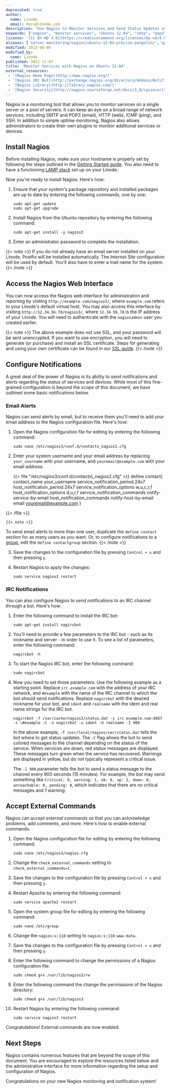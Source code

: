 ```yaml
---
deprecated: true
author:
  name: Linode
  email: docs@linode.com
description: 'Use Nagios to Monitor Services and Send Status Updates on Ubuntu 12.04 (Precise Pangolin).'
keywords: ["nagios", "monitor services", "ubuntu 12.04", "smtp", "pop3", "http", "icmp", "ssh", "notifications", "alerts", ""]
license: '[CC BY-ND 4.0](https://creativecommons.org/licenses/by-nd/4.0)'
aliases: ['server-monitoring/nagios/ubuntu-12-04-precise-pangolin/','uptime/monitoring/monitor-services-with-nagios-on-ubuntu-12-04-precise-pangolin/']
modified: 2013-04-05
modified_by:
  name: Linode
published: 2012-11-07
title: 'Monitor Services with Nagios on Ubuntu 12.04'
external_resources:
 - '[Nagios Home Page](http://www.nagios.org/)'
 - '[Nagios IRC Bot](http://exchange.nagios.org/directory/Addons/Notifications/IRC/nagircbot/details)'
 - '[Nagios Library](http://library.nagios.com/)'
 - '[Nagios Security](http://nagios.sourceforge.net/docs/3_0/cgisecurity.html)'
---
```


Nagios is a monitoring tool that allows you to monitor services on a single server or a pool of servers. It can keep an eye on a broad range of network services, including SMTP and POP3 (email), HTTP (web), ICMP (ping), and SSH. In addition to simple uptime monitoring, Nagios also allows administrators to create their own plugins to monitor additional services or devices.

## Install Nagios

Before installing Nagios, make sure your hostname is properly set by following the steps outlined in the [Getting Started guide](/docs/getting-started/). You also need to have a functioning [LAMP stack](/docs/lamp-guides/ubuntu-12-04-precise-pangolin) set up on your Linode.

Now you're ready to install Nagios. Here's how:

1.  Ensure that your system's package repository and installed packages are up to date by entering the following commands, one by one:

        sudo apt-get update
        sudo apt-get upgrade

2.  Install Nagios from the Ubuntu repository by entering the following command:

        sudo apt-get install -y nagios3

3.  Enter an administrator password to complete the installation.

 {{< note >}}
If you do not already have an email server installed on your Linode, Postfix will be installed automatically. The *Internet Site* configuration will be used by default. You'll also have to enter a mail name for the system.
{{< /note >}}

## Access the Nagios Web Interface

You can now access the Nagios web interface for administration and reporting by visiting `http://example.com/nagios3/`, where `example.com` refers to your Linode's default virtual host. You may also access this interface by visiting `http://12.34.56.78/nagios3/`, where `12.34.56.78` is the IP address of your Linode. You will need to authenticate with the `nagiosadmin` user you created earlier.

{{< note >}}
The above example does not use SSL, and your password will be sent unencrypted. If you want to use encryption, you will need to generate (or purchase) and install an SSL certificate. Steps for generating and using your own certificate can be found in our [SSL guide](/docs/security/ssl/how-to-make-a-selfsigned-ssl-certificate).
{{< /note >}}

## Configure Notifications

A great deal of the power of Nagios is its ability to send notifications and alerts regarding the status of services and devices. While most of this fine-grained configuration is beyond the scope of this document, we have outlined some basic notifications below.

### Email Alerts

Nagios can send alerts by email, but to receive them you'll need to add your email address to the Nagios configuration file. Here's how:

1.  Open the Nagios configuration file for editing by entering the following command:

        sudo nano /etc/nagios3/conf.d/contacts_nagios2.cfg

2.  Enter your system username and your email address by replacing `your_username` with your username, and `youremail@example.com` with your email address.

    {{< file "/etc/nagios3/conf.d/contacts\\_nagios2.cfg" >}}
define contact{
    contact_name your_username
    service_notification_period 24x7
    host_notification_period 24x7
    service_notification_options w,u,c,r,f
    host_notification_options d,u,r,f
    service_notification_commands notify-service-by-email
    host_notification_commands notify-host-by-email
    email <youremail@example.com>
}

{{< /file >}}


    {{< note >}}
To send email alerts to more than one user, duplicate the `define contact` section for as many users as you want. Or, to configure notifications to a [group](/docs/tools-reference/linux-users-and-groups), edit the `define contactgroup` section.
{{< /note >}}

3.  Save the changes to the configuration file by pressing `Control + x` and then pressing `y`.

4.  Restart Nagios to apply the changes:

        sudo service nagios3 restart

### IRC Notifications

You can also configure Nagios to send notifications to an IRC channel through a bot. Here's how:

1.  Enter the following command to install the IRC bot:

        sudo apt-get install nagircbot

2.  You'll need to provide a few parameters to the IRC bot - such as its nickname and server - in order to use it. To see a list of parameters, enter the following command:

        nagircbot -h

3.  To start the Nagios IRC bot, enter the following command:

        sudo nagircbot

4.  Now you need to set those parameters. Use the following example as a starting point. Replace `irc.example.com` with the address of your IRC network, and `#example` with the name of the IRC channel to which the bot should send notifications. Replace `nagircbot` with the desired nickname for your bot, and `ident` and `realname` with the ident and real name strings for the IRC bot.

        nagircbot -f /var/cache/nagios3/status.dat -s irc.example.com:6667 -c \#example -C -n nagircbot -u ident -U realname -I 900

    In the above example, `-f /usr/local/nagios/var/status.dat` tells the bot where to get status updates. The `-C` flag allows the bot to send colored messages to the channel depending on the status of the service. When services are down, red status messages are displayed. These messages turn green when the service has recovered. Warnings are displayed in yellow, but do not typically represent a critical issue.

    The `-I 900` parameter tells the bot to send a status message to the channel every 900 seconds (15 minutes). For example, the bot may send something like `Critical: 0, warning: 1, ok: 6, up: 2, down: 0, unreachable: 0, pending: 0`, which indicates that there are no critical messages and 1 warning.

## Accept External Commands

Nagios can accept *external commands* so that you can acknowledge problems, add comments, and more. Here's how to enable external commands:

1.  Open the Nagios configuration file for editing by entering the following command:

        sudo nano /etc/nagios3/nagios.cfg

2.  Change the `check_external_commands` setting to `check_external_commands=1`.
3.  Save the changes to the configuration file by pressing `Control + x` and then pressing `y`.
4.  Restart Apache by entering the following command:

        sudo service apache2 restart

5.  Open the system group file for editing by entering the following command:

        sudo nano /etc/group

6.  Change the `nagios:x:118` setting to `nagios:x:118:www-data`.
7.  Save the changes to the configuration file by pressing `Control + x` and then pressing `y`.
8.  Enter the following command to change the permissions of a Nagios configuration file:

        sudo chmod g+x /var/lib/nagios3/rw

9.  Enter the following command the change the permissions of the Nagios directory:

        sudo chmod g+x /var/lib/nagios3

10. Restart Nagios by entering the following command:

        sudo service nagios3 restart

Congratulations! External commands are now enabled.

## Next Steps

Nagios contains numerous features that are beyond the scope of this document. You are encouraged to explore the resources listed below and the administrative interface for more information regarding the setup and configuration of Nagios.

Congratulations on your new Nagios monitoring and notification system!
